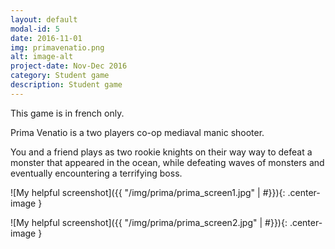 ```yaml
---
layout: default
modal-id: 5
date: 2016-11-01
img: primavenatio.png
alt: image-alt
project-date: Nov-Dec 2016
category: Student game
description: Student game
---
```

This game is in french only.

Prima Venatio is a two players co-op mediaval manic shooter.

You and a friend plays as two rookie knights on their way way to defeat a monster that appeared in the ocean, while defeating waves of monsters and eventually encountering a terrifying boss.

![My helpful screenshot]({{ "/img/prima/prima_screen1.jpg" | #}}){: .center-image }

![My helpful screenshot]({{ "/img/prima/prima_screen2.jpg" | #}}){: .center-image }